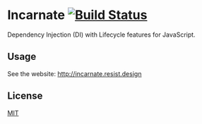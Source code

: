 # Incarnate [![Build Status](https://travis-ci.org/resistdesign/incarnate.svg?branch=master)](https://travis-ci.org/resistdesign/incarnate)

Dependency Injection (DI) with Lifecycle features for JavaScript.

## Usage

See the website: http://incarnate.resist.design

## License

[MIT](LICENSE.txt)
